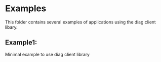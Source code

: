 # Examples
This folder contains several examples of applications using the diag client libary.

## Example1: 
Minimal example to use diag client library